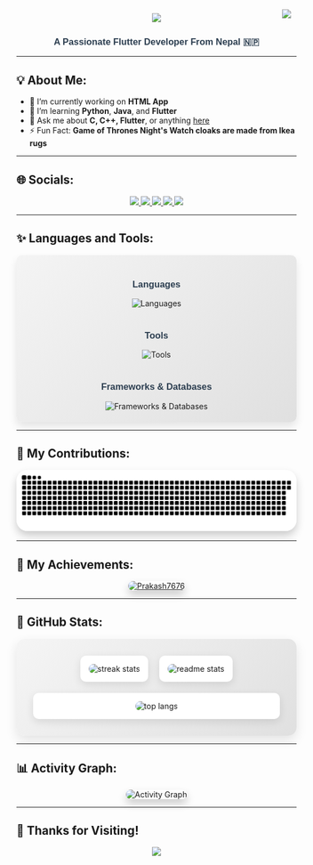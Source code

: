 
<div align="right" style="position: relative;">
  <img src="https://visitor-badge.laobi.icu/badge?page_id=Prakash7676.Prakash7676" style="position: absolute; top: 10px; right: 10px;" />
  <br />
</div>

<div align="center">
  <img src="https://readme-typing-svg.herokuapp.com/?font=Righteous&size=35&center=true&vCenter=true&width=500&height=70&duration=4000&lines=Hi+There!+👋;+I'm+Prakash+Shrestha!;" />
</div>

<h3 align="center" style="font-family: 'Poppins', sans-serif; color: #2c3e50;">A Passionate Flutter Developer From Nepal 🇳🇵</h3>

---

## 💡 About Me:
- 🔭 I’m currently working on **HTML App**
- 🌱 I’m learning **Python**, **Java**, and **Flutter**
- 💬 Ask me about **C, C++, Flutter**, or anything [here](https://github.com/Prakash7676/Prakash7676/issues)
- ⚡ Fun Fact: **Game of Thrones Night's Watch cloaks are made from Ikea rugs**

---

## 🌐 Socials:

<div align="center">
  <a href="mailto:shresthap125@gmail.com">
    <img src="https://img.shields.io/badge/Gmail-purple?style=for-the-badge&logo=Gmail&logoColor=orange" />
  </a>
  <a href="https://linkedin.com/in/prakash-stha-211404240" target="_blank">
    <img src="https://img.shields.io/badge/LinkedIn-white?style=for-the-badge&logo=LinkedIn&logoColor=white&labelColor=blue&color=blue" />
  </a>
  <a href="https://instagram.com/iamprakash_77" target="blank">
    <img src="https://img.shields.io/badge/Instagram-white?style=for-the-badge&logo=Instagram&logoColor=orange" />
  </a>
  <a href="https://www.facebook.com/profile.php?id=100009262777879" target="blank">
    <img src="https://img.shields.io/badge/Facebook-white?style=for-the-badge&logo=Facebook&logoColor=white&labelColor=blue&color=blue" />
  </a>
  <a href="https://twitter.com/Prakash85220860" target="blank">
    <img src="https://img.shields.io/badge/Twitter-black?style=for-the-badge&logo=X&logoColor=white" />
  </a>
</div>

---

## ✨ Languages and Tools:

<div align="center" style="padding: 20px; background: linear-gradient(135deg, #f4f4f4, #e0e0e0); border-radius: 10px; box-shadow: 0 8px 15px rgba(0, 0, 0, 0.1);">
  <!-- Languages -->
  <h3 style="font-family: 'Poppins', sans-serif; color: #2c3e50;">Languages</h3>
  <img src="https://skillicons.dev/icons?i=dart,python,javascript,php,c,java" alt="Languages" style="transition: transform 0.3s ease-in-out;" onmouseover="this.style.transform='scale(1.1)'" onmouseout="this.style.transform='scale(1)'" />
  <br /><br />

  <!-- Tools -->
  <h3 style="font-family: 'Poppins', sans-serif; color: #2c3e50;">Tools</h3>
  <img src="https://skillicons.dev/icons?i=html,css,vscode,github,figma,photoshop,postman" alt="Tools" style="transition: transform 0.3s ease-in-out;" onmouseover="this.style.transform='scale(1.1)'" onmouseout="this.style.transform='scale(1)'" />
  <br /><br />

  <!-- Frameworks & Databases -->
  <h3 style="font-family: 'Poppins', sans-serif; color: #2c3e50;">Frameworks & Databases</h3>
  <img src="https://skillicons.dev/icons?i=flutter,nodejs,django,mysql,firebase,sqlite,appwrite" alt="Frameworks & Databases" style="transition: transform 0.3s ease-in-out;" onmouseover="this.style.transform='scale(1.1)'" onmouseout="this.style.transform='scale(1)'" />
</div>

---

## 🚀 My Contributions:

<div align="center" style="animation: fadeIn 2s ease-in-out;">
  <img 
    alt="rocket animation for my contributions" 
    src="https://raw.githubusercontent.com/Prakash7676/Prakash7676/output/github-contribution-grid-snake.svg" 
    style="border-radius: 20px; box-shadow: 0 8px 15px rgba(0, 0, 0, 0.2); transition: transform 0.3s ease-in-out;" 
    onmouseover="this.style.transform='scale(1.1)'" 
    onmouseout="this.style.transform='scale(1)'"
  />
</div>

---

## 🌟 My Achievements:

<p align="center" style="animation: fadeIn 2s ease-in-out;">
  <a href="https://github.com/ryo-ma/github-profile-trophy">
    <img 
      src="https://github-profile-trophy.vercel.app/?username=Prakash7676&theme=onedark&column=4&margin-w=15&margin-h=15" 
      alt="Prakash7676" 
      style="border-radius: 10px; box-shadow: 0 8px 15px rgba(0, 0, 0, 0.2); transition: transform 0.3s ease-in-out;" 
      onmouseover="this.style.transform='scale(1.05)'" 
      onmouseout="this.style.transform='scale(1)'"
    />
  </a>
</p>

---

## 🌟 GitHub Stats:

<div align="center" style="animation: fadeIn 2s ease-in-out; background: linear-gradient(135deg, #f5f5f5, #e0e0e0); padding: 30px; border-radius: 15px; box-shadow: 0 8px 20px rgba(0, 0, 0, 0.1);">
  <div style="display: flex; flex-wrap: wrap; justify-content: center; gap: 20px; margin-bottom: 20px;">
    <!-- Streak Stats -->
    <div style="background: white; padding: 15px; border-radius: 10px; box-shadow: 0 5px 15px rgba(0, 0, 0, 0.1); transition: transform 0.3s ease-in-out;" onmouseover="this.style.transform='scale(1.05)'" onmouseout="this.style.transform='scale(1)'">
      <img 
        width="390" 
        src="https://streak-stats.demolab.com/?user=Prakash7676&count_private=true&theme=react&border_radius=10" 
        alt="streak stats" 
        style="border-radius: 10px;"
      />
    </div>
    <!-- Readme Stats -->
    <div style="background: white; padding: 15px; border-radius: 10px; box-shadow: 0 5px 15px rgba(0, 0, 0, 0.1); transition: transform 0.3s ease-in-out;" onmouseover="this.style.transform='scale(1.05)'" onmouseout="this.style.transform='scale(1)'">
      <img 
        width="390" 
        src="https://github-readme-stats.vercel.app/api?username=Prakash7676&count_private=true&show_icons=true&theme=react&rank_icon=github&border_radius=10" 
        alt="readme stats"
        style="border-radius: 10px;"
      />
    </div>
  </div>
  <!-- Top Languages -->
  <div style="background: white; padding: 15px; border-radius: 10px; box-shadow: 0 5px 15px rgba(0, 0, 0, 0.1); transition: transform 0.3s ease-in-out;" onmouseover="this.style.transform='scale(1.05)'" onmouseout="this.style.transform='scale(1)'">
    <img 
      width="325" 
      src="https://github-readme-stats.vercel.app/api/top-langs/?username=Prakash7676&hide=HTML&langs_count=8&layout=compact&theme=react&border_radius=10&size_weight=0.5&count_weight=0.5&exclude_repo=github-readme-stats" 
      alt="top langs"
      style="border-radius: 10px;"
    />
  </div>
</div>

---






## 📊 Activity Graph:

<div align="center">
  <img 
    src="https://github-readme-activity-graph.vercel.app/graph?username=Prakash7676&theme=react-dark&bg_color=ffffff&color=000000&line=00b3ff&point=00b3ff&area=true&hide_border=true" 
    alt="Activity Graph" 
    style="border-radius: 10px; box-shadow: 0 8px 15px rgba(0, 0, 0, 0.2);"
  />
</div>

---

## 🎉 Thanks for Visiting!

<div align="center">
  <img src="https://readme-typing-svg.herokuapp.com/?font=Righteous&size=25&center=true&vCenter=true&width=500&height=70&duration=4000&lines=Thanks+for+visiting!+✌️;Feel+free+to+connect+with+me!;Let's+collaborate+and+create+something+awesome!;" />
</div>
